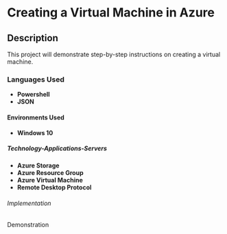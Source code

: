  <h1>Creating a Virtual Machine in Azure</h1>

 
 <h2>Description</h2>
This project will demonstrate step-by-step instructions on creating a virtual machine.
<br />
<h3>Languages Used</h3>

 - <b>Powershell</b>
 - <b>JSON</b>
 
 <h4>Environments Used</h4>
 
 - <b>Windows 10</b>

<h5>Technology-Applications-Servers</h5>

- <b>Azure Storage</b>
- <b>Azure Resource Group</b>
- <b>Azure Virtual Machine</b>
- <b>Remote Desktop Protocol</b>

<h6>Implementation</h6>


<h7>Demonstration</h7>
 
